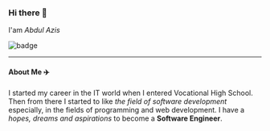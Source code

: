 ### Hi there 👋

I'am *Abdul Azis*

<div>
  <img src="https://img.shields.io/badge/A_Student-Software_Engineering-blue" alt="badge"/>
</div>

---
#### About Me ✈️

I started my career in the IT world when I entered Vocational High School. Then from there I started to like *the field of software development*
especially, in the fields of programming and web development. I have a *hopes, dreams and aspirations* to become a **Software Engineer**.
